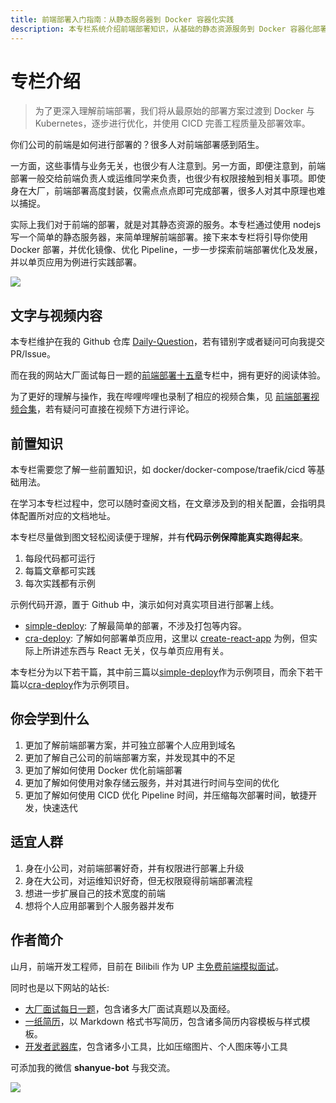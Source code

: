 ```yaml
---
title: 前端部署入门指南：从静态服务器到 Docker 容器化实践
description: 本专栏系统介绍前端部署知识，从基础的静态资源服务到 Docker 容器化部署，再到 CI/CD 自动化流程。通过实际案例讲解部署优化策略，帮助前端工程师掌握现代化部署技能。
---
```


# 专栏介绍

> 为了更深入理解前端部署，我们将从最原始的部署方案过渡到 Docker 与 Kubernetes，逐步进行优化，并使用 CICD 完善工程质量及部署效率。

你们公司的前端是如何进行部署的？很多人对前端部署感到陌生。

一方面，这些事情与业务无关，也很少有人注意到。另一方面，即便注意到，前端部署一般交给前端负责人或运维同学来负责，也很少有权限接触到相关事项。即使身在大厂，前端部署高度封装，仅需点点点即可完成部署，很多人对其中原理也难以捕捉。

实际上我们对于前端的部署，就是对其静态资源的服务。本专栏通过使用 nodejs 写一个简单的静态服务器，来简单理解前端部署。接下来本专栏将引导你使用 Docker 部署，并优化镜像、优化 Pipeline，一步一步探索前端部署优化及发展，并以单页应用为例进行实践部署。

![](https://static.shanyue.tech/images/23-07-18/clipboard-1629.a8b884.webp)

## 文字与视频内容

本专栏维护在我的 Github 仓库 [Daily-Question](https://github.com/shfshanyue/Daily-Question)，若有错别字或者疑问可向我提交 PR/Issue。

而在我的网站大厂面试每日一题的[前端部署十五章](https://q.shanyue.tech/deploy/)专栏中，拥有更好的阅读体验。

为了更好的理解与操作，我在哔哩哔哩也录制了相应的视频合集，见 [前端部署视频合集](https://www.bilibili.com/video/BV1AY4y1671e/)，若有疑问可直接在视频下方进行评论。

## 前置知识

本专栏需要您了解一些前置知识，如 docker/docker-compose/traefik/cicd 等基础用法。

在学习本专栏过程中，您可以随时查阅文档，在文章涉及到的相关配置，会指明具体配置所对应的文档地址。

本专栏尽量做到图文轻松阅读便于理解，并有**代码示例保障能真实跑得起来**。

1. 每段代码都可运行
1. 每篇文章都可实践
1. 每次实践都有示例

示例代码开源，置于 Github 中，演示如何对真实项目进行部署上线。

+ [simple-deploy](https://github.com/shfshanyue/simple-deploy): 了解最简单的部署，不涉及打包等内容。
+ [cra-deploy](https://github.com/shfshanyue/cra-deploy): 了解如何部署单页应用，这里以 [create-react-app](https://github.com/facebook/create-react-app) 为例，但实际上所讲述东西与 React 无关，仅与单页应用有关。

本专栏分为以下若干篇，其中前三篇以[simple-deploy](https://github.com/shfshanyue/simple-deploy)作为示例项目，而余下若干篇以[cra-deploy](https://github.com/shfshanyue/cra-deploy)作为示例项目。

## 你会学到什么

1. 更加了解前端部署方案，并可独立部署个人应用到域名
1. 更加了解自己公司的前端部署方案，并发现其中的不足
1. 更加了解如何使用 Docker 优化前端部署
1. 更加了解如何使用对象存储云服务，并对其进行时间与空间的优化
1. 更加了解如何使用 CICD 优化 Pipeline 时间，并压缩每次部署时间，敏捷开发，快速迭代

## 适宜人群

1. 身在小公司，对前端部署好奇，并有权限进行部署上升级
1. 身在大公司，对运维知识好奇，但无权限窥得前端部署流程
1. 想进一步扩展自己的技术宽度的前端
1. 想将个人应用部署到个人服务器并发布

## 作者简介

山月，前端开发工程师，目前在 Bilibili 作为 UP 主[免费前端模拟面试](https://q.shanyue.tech/mock/)。

同时也是以下网站的站长:

+ [大厂面试每日一题](https://q.shanyue.tech)，包含诸多大厂面试真题以及面经。
+ [一纸简历](https://cv.devtool.tech)，以 Markdown 格式书写简历，包含诸多简历内容模板与样式模板。
+ [开发者武器库](https://devtool.tech/)，包含诸多小工具，比如压缩图片、个人图床等小工具

可添加我的微信 **shanyue-bot** 与我交流。

![](https://static.shanyue.tech/images/22-05-18/clipboard-8626.a61f42.webp)


